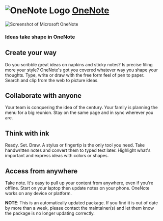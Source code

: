 # ![OneNote Logo](https://cdn.rawgit.com/pauby/ChocoPackages/2f2bb99a/icons/onenote.jpg "OneNote Logo") [OneNote](https://chocolatey.org/packages/onenote)

![Screenshot of Microsoft OneNote](https://site-cdn.onenote.net/1693041555_Images/on-rewind-and-replay_v2.gif)	

### Ideas take shape in OneNote

## Create your way
Do you scribble great ideas on napkins and sticky notes? Is precise filing more your style? OneNote's got you covered whatever way you shape your thoughts. Type, write or draw with the free form feel of pen to paper. Search and clip from the web to picture ideas.

## Collaborate with anyone
Your team is conquering the idea of the century. Your family is planning the menu for a big reunion. Stay on the same page and in sync wherever you are.

## Think with ink
Ready. Set. Draw. A stylus or fingertip is the only tool you need. Take handwritten notes and convert them to typed text later. Highlight what's important and express ideas with colors or shapes.

## Access from anywhere
Take note. It's easy to pull up your content from anywhere, even if you're offline. Start on your laptop then update notes on your phone. OneNote works on any device or platform.

**NOTE**: This is an automatically updated package. If you find it is out of date by more than a week, please contact the maintainer(s) and let them know the package is no longer updating correctly.